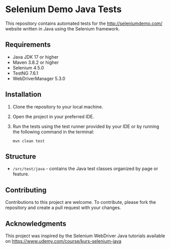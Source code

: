 # Selenium Demo Java Tests

This repository contains automated tests for the http://seleniumdemo.com/ website written in Java using the Selenium framework.

## Requirements

* Java JDK 17 or higher
* Maven 3.8.2 or higher
* Selenium 4.5.0
* TestNG 7.6.1
* WebDriverManager 5.3.0

## Installation

1. Clone the repository to your local machine.
2. Open the project in your preferred IDE.
3. Run the tests using the test runner provided by your IDE or by running the following command in the terminal:

    ```
    mvn clean test
    ```

## Structure

* `/src/test/java` - contains the Java test classes organized by page or feature.

## Contributing

Contributions to this project are welcome. To contribute, please fork the repository and create a pull request with your changes.

## Acknowledgments

This project was inspired by the Selenium WebDriver Java tutorials available on https://www.udemy.com/course/kurs-selenium-java